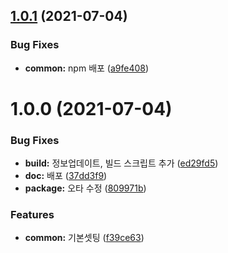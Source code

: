 ## [1.0.1](https://github.com/julong1988/micro-frontend-utils/compare/v1.0.0...v1.0.1) (2021-07-04)


### Bug Fixes

* **common:** npm 배포 ([a9fe408](https://github.com/julong1988/micro-frontend-utils/commit/a9fe40840898d336caef29dbeafdfe51af1e1ea5))

# 1.0.0 (2021-07-04)


### Bug Fixes

* **build:** 정보업데이트, 빌드 스크립트 추가 ([ed29fd5](https://github.com/julong1988/micro-frontend-utils/commit/ed29fd5552ba2db9b47d76942b0dd454e7b1e342))
* **doc:** 배포 ([37dd3f9](https://github.com/julong1988/micro-frontend-utils/commit/37dd3f9996a81cd8408505315921e8e8be06ad2a))
* **package:** 오타 수정 ([809971b](https://github.com/julong1988/micro-frontend-utils/commit/809971b05c40869d0dcf4f18605169b81ef74a3b))


### Features

* **common:** 기본셋팅 ([f39ce63](https://github.com/julong1988/micro-frontend-utils/commit/f39ce63f6c0a218e87e9e806649fba63c7928a12))
